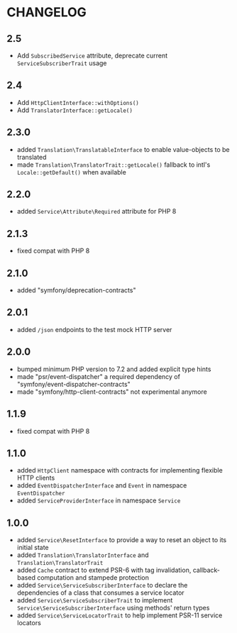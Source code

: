 CHANGELOG
=========

2.5
---

 *  Add `SubscribedService` attribute, deprecate current `ServiceSubscriberTrait` usage

2.4
---

 * Add `HttpClientInterface::withOptions()`
 * Add `TranslatorInterface::getLocale()`

2.3.0
-----

 * added `Translation\TranslatableInterface` to enable value-objects to be translated
 * made `Translation\TranslatorTrait::getLocale()` fallback to intl's `Locale::getDefault()` when available

2.2.0
-----

 * added `Service\Attribute\Required` attribute for PHP 8

2.1.3
-----

 * fixed compat with PHP 8

2.1.0
-----

 * added "symfony/deprecation-contracts"

2.0.1
-----

 * added `/json` endpoints to the test mock HTTP server

2.0.0
-----

 * bumped minimum PHP version to 7.2 and added explicit type hints
 * made "psr/event-dispatcher" a required dependency of "symfony/event-dispatcher-contracts"
 * made "symfony/http-client-contracts" not experimental anymore

1.1.9
-----

 * fixed compat with PHP 8

1.1.0
-----

 * added `HttpClient` namespace with contracts for implementing flexible HTTP clients
 * added `EventDispatcherInterface` and `Event` in namespace `EventDispatcher`
 * added `ServiceProviderInterface` in namespace `Service`

1.0.0
-----

 * added `Service\ResetInterface` to provide a way to reset an object to its initial state
 * added `Translation\TranslatorInterface` and `Translation\TranslatorTrait`
 * added `Cache` contract to extend PSR-6 with tag invalidation, callback-based computation and stampede protection
 * added `Service\ServiceSubscriberInterface` to declare the dependencies of a class that consumes a service locator
 * added `Service\ServiceSubscriberTrait` to implement `Service\ServiceSubscriberInterface` using methods' return types
 * added `Service\ServiceLocatorTrait` to help implement PSR-11 service locators

